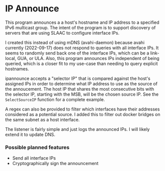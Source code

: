 # IP Announce

This program announces a a host's hostname and IP address to a specified IPv6 multicast group. The intent of the program is to support discovery of servers that are using SLAAC to configure interface IPs.

I created this instead of using mDNS (avahi-daemon) because avahi currently (2022-09-17) does not respond to queries with all interface IPs. It seems to randomly send back one of the interface IPs, which can be a link-local, GUA, or ULA. Also, this program announces IPs independent of being queried, which is a closer fit to my use-case than needing to query explicit hostnames.

ipannounce accepts a "selector IP" that is compared against the host's assigned IPs in order to determine what IP address to use as the source of the annoucement. The host IP that shares the most consecutive bits with the selector IP, starting with the MSB, will be the chosen source IP. See the `SelectSourceIP` function for a complete example.

A regex can also be provided to filter which interfaces have their addresses considered as a potential source. I added this to filter out docker bridges on the same subnet as a host interface.

The listener is fairly simple and just logs the announced IPs. I will likely extend it to update DNS.

### Possible planned features

* Send all interface IPs
* Cryptographically sign the announcement
